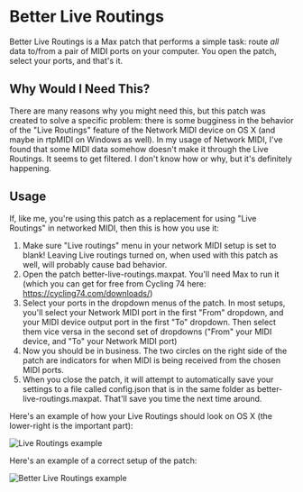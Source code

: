 # Better Live Routings

Better Live Routings is a Max patch that performs a simple task: route *all* data to/from a pair of MIDI ports on your computer. You open the patch, select your ports, and that's it.

## Why Would I Need This?

There are many reasons why you might need this, but this patch was created to solve a specific problem: there is some bugginess in the behavior of the "Live Routings" feature of the Network MIDI device on OS X (and maybe in rtpMIDI on Windows as well). In my usage of Network MIDI, I've found that some MIDI data somehow doesn't make it through the Live Routings. It seems to get filtered. I don't know how or why, but it's definitely happening.

## Usage

If, like me, you're using this patch as a replacement for using "Live Routings" in networked MIDI, then this is how you use it:

1. Make sure "Live routings" menu in your network MIDI setup is set to blank! Leaving Live routings turned on, when used with this patch as well, will probably cause bad behavior.
2. Open the patch better-live-routings.maxpat. You'll need Max to run it (which you can get for free from Cycling 74 here: <a href="https://cycling74.com/downloads/">https://cycling74.com/downloads/</a>)
3. Select your ports in the dropdown menus of the patch. In most setups, you'll select your Network MIDI port in the first "From" dropdown, and your MIDI device output port in the first "To" dropdown. Then select them vice versa in the second set of dropdowns ("From" your MIDI device, and "To" your Network MIDI port)
4. Now you should be in business. The two circles on the right side of the patch are indicators for when MIDI is being received from the chosen MIDI ports.
5. When you close the patch, it will attempt to automatically save your settings to a file called config.json that is in the same folder as better-live-routings.maxpat. That'll save you time the next time around.

Here's an example of how your Live Routings should look on OS X (the lower-right is the important part):

![Live Routings example](https://coffeeshopped.com/sites/default/files/pages/Screen%20Shot%202015-04-16%20at%204.37.44%20PM.png)

Here's an example of a correct setup of the patch:

![Better Live Routings example](https://coffeeshopped.com/sites/default/files/pages/Screen%20Shot%202015-04-16%20at%204.43.58%20PM.png)
